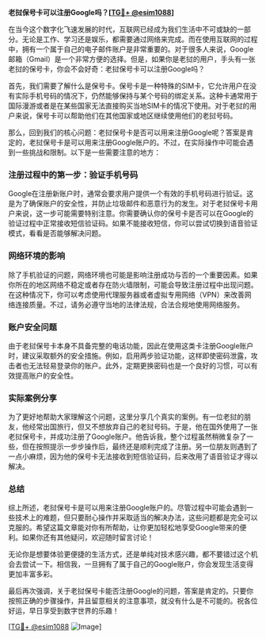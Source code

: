 **老挝保号卡可以注册Google吗？[[TG💪+ @esim1088](https://t.me/s/esim1088)]**

在当今这个数字化飞速发展的时代，互联网已经成为我们生活中不可或缺的一部分。无论是工作、学习还是娱乐，都需要通过网络来完成。而在使用互联网的过程中，拥有一个属于自己的电子邮件账户是非常重要的。对于很多人来说，Google邮箱（Gmail）是一个非常方便的选择。但是，如果你是老挝的用户，手头有一张老挝的保号卡，你会不会好奇：老挝保号卡可以注册Google吗？

首先，我们需要了解什么是保号卡。保号卡是一种特殊的SIM卡，它允许用户在没有实际手机号码的情况下，仍然能够保持与某个号码的绑定关系。这种卡通常用于国际漫游或者是在某些国家无法直接购买当地SIM卡的情况下使用。对于老挝的用户来说，保号卡可以帮助他们在其他国家或地区继续使用他们的老挝号码。

那么，回到我们的核心问题：老挝保号卡是否可以用来注册Google呢？答案是肯定的，老挝保号卡是可以用来注册Google账户的。不过，在实际操作中可能会遇到一些挑战和限制。以下是一些需要注意的地方：

### 注册过程中的第一步：验证手机号码

Google在注册新账户时，通常会要求用户提供一个有效的手机号码进行验证。这是为了确保账户的安全性，并防止垃圾邮件和恶意行为的发生。对于老挝保号卡用户来说，这一步可能需要特别注意。你需要确认你的保号卡是否可以在Google的验证过程中正常接收短信验证码。如果不能接收短信，你可以尝试切换到语音验证模式，看看是否能够解决问题。

### 网络环境的影响

除了手机验证的问题，网络环境也可能是影响注册成功与否的一个重要因素。如果你所在的地区网络不稳定或者存在防火墙限制，可能会导致注册过程中出现问题。在这种情况下，你可以考虑使用代理服务器或者虚拟专用网络（VPN）来改善网络连接质量。不过，请务必遵守当地的法律法规，合法合规地使用网络服务。

### 账户安全问题

由于老挝保号卡本身不具备完整的电话功能，因此在使用这类卡注册Google账户时，建议采取额外的安全措施。例如，启用两步验证功能，这样即使密码泄露，攻击者也无法轻易登录你的账户。此外，定期更换密码也是一个良好的习惯，可以有效提高账户的安全性。

### 实际案例分享

为了更好地帮助大家理解这个问题，这里分享几个真实的案例。有一位老挝的朋友，他经常出国旅行，但又不想放弃自己的老挝号码。于是，他在国外使用了一张老挝保号卡，并成功注册了Google账户。他告诉我，整个过程虽然稍微复杂了一些，但在按照提示一步步操作后，最终还是顺利完成了注册。另一位朋友则遇到了一点小麻烦，因为他的保号卡无法接收到短信验证码，后来改用了语音验证才得以解决。

### 总结

综上所述，老挝保号卡是可以用来注册Google账户的。尽管过程中可能会遇到一些技术上的难题，但只要耐心操作并采取适当的解决办法，这些问题都是完全可以克服的。希望这篇文章能对你有所帮助，让你更加轻松地享受Google带来的便利。如果你还有其他疑问，欢迎随时留言讨论！

无论你是想要体验更便捷的生活方式，还是单纯对技术感兴趣，都不要错过这个机会去尝试一下。相信我，一旦拥有了属于自己的Google账户，你会发现生活变得更加丰富多彩。

最后再次强调，关于老挝保号卡能否注册Google的问题，答案是肯定的。只要你按照正确的步骤操作，并且留意相关的注意事项，就没有什么是不可能的。祝各位好运，早日享受到数字世界的乐趣！

[[TG💪+ @esim1088](https://t.me/s/esim1088) ![Image](https://i.postimg.cc/4NQfJmqS/Snipaste-2025-05-13-00-14-12.png)]